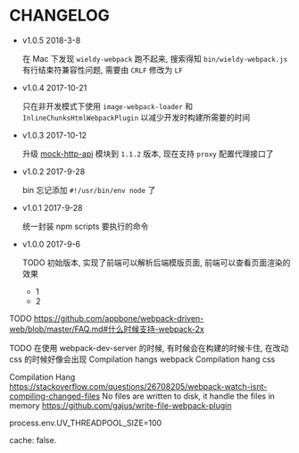 # CHANGELOG

* v1.0.5 2018-3-8

  在 Mac 下发现 `wieldy-webpack` 跑不起来, 搜索得知 `bin/wieldy-webpack.js` 有行结束符兼容性问题, 需要由 `CRLF` 修改为 `LF`

* v1.0.4 2017-10-21

  只在非开发模式下使用 `image-webpack-loader` 和 `InlineChunksHtmlWebpackPlugin` 以减少开发时构建所需要的时间

* v1.0.3 2017-10-12

  升级 [mock-http-api](https://github.com/ufologist/mock-http-api) 模块到 `1.1.2` 版本, 现在支持 `proxy` 配置代理接口了

* v1.0.2 2017-9-28

  bin 忘记添加 `#!/usr/bin/env node` 了

* v1.0.1 2017-9-28

  统一封装 npm scripts 要执行的命令

* v1.0.0 2017-9-6

  TODO 初始版本, 实现了前端可以解析后端模版页面, 前端可以查看页面渲染的效果

  * 1
  * 2

TODO
https://github.com/appbone/webpack-driven-web/blob/master/FAQ.md#什么时候支持-webpack-2x

TODO
在使用 webpack-dev-server 的时候, 有时候会在构建的时候卡住, 在改动 css 的时候好像会出现
Compilation hangs
webpack Compilation hang css

Compilation Hang
https://stackoverflow.com/questions/26708205/webpack-watch-isnt-compiling-changed-files
No files are written to disk, it handle the files in memory
https://github.com/gajus/write-file-webpack-plugin

process.env.UV_THREADPOOL_SIZE=100

cache: false.